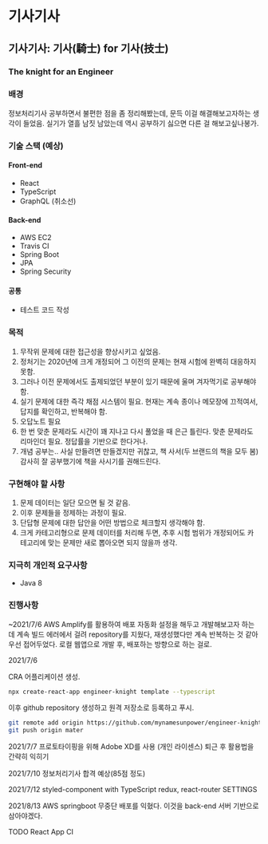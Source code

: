 # 기사기사

## 기사기사: 기사(騎士) for 기사(技士)

### The knight for an Engineer

### 배경

정보처리기사 공부하면서 불편한 점을 좀 정리해봤는데, 문득 이걸 해결해보고자하는 생각이 들었음. 실기가 열흘 남짓 남았는데 역시 공부하기 싫으면 다른 걸 해보고싶나봉가.

### 기술 스택 (예상)

#### Front-end
- React
- TypeScript
- GraphQL (취소선)

#### Back-end
- AWS EC2
- Travis CI
- Spring Boot
- JPA
- Spring Security

#### 공통
- 테스트 코드 작성

### 목적

1. 무작위 문제에 대한 접근성을 향상시키고 싶었음.
2. 정처기는 2020년에 크게 개정되어 그 이전의 문제는 현재 시험에 완벽히 대응하지 못함.
3. 그러나 이전 문제에서도 출제되었던 부분이 있기 때문에 울며 겨자먹기로 공부해야 함.
4. 실기 문제에 대한 즉각 채점 시스템이 필요. 현재는 계속 종이나 메모장에 끄적여서, 답지를 확인하고, 반복해야 함.
5. 오답노트 필요
6. 한 번 맞춘 문제라도 시간이 꽤 지나고 다시 풀었을 때 은근 틀린다. 맞춘 문제라도 리마인더 필요. 정답률을 기반으로 한다거나.
7. 개념 공부는.. 사실 만들려면 만들겠지만 귀찮고, 책 사서(두 브랜드의 책을 모두 봄) 감사히 잘 공부했기에 책을 사시기를 권해드린다.

### 구현해야 할 사항

1. 문제 데이터는 일단 모으면 될 것 같음.
2. 이후 문제들을 정제하는 과정이 필요.
3. 단답형 문제에 대한 답안을 어떤 방법으로 체크할지 생각해야 함.
4. 크게 카테고리형으로 문제 데이터를 처리해 두면, 추후 시험 범위가 개정되어도 카테고리에 맞는 문제만 새로 뽑아오면 되지 않을까 생각.

### 지극히 개인적 요구사항
- Java 8

### 진행사항
~2021/7/6
AWS Amplify를 활용하여 배포 자동화 설정을 해두고 개발해보고자 하는데 계속 빌드 에러에서 걸려 repository를 지웠다, 재생성했다만 계속 반복하는 것 같아 우선 접어두었다.
로컬 웹앱으로 개발 후, 배포하는 방향으로 하는 걸로.

2021/7/6

CRA 어플리케이션 생성.

```bash
npx create-react-app engineer-knight template --typescript
```

이후 github repository 생성하고 원격 저장소로 등록하고 푸시.

```bash
git remote add origin https://github.com/mynamesunpower/engineer-knight.git
git push origin mater
```

2021/7/7
프로토타이핑을 위해 Adobe XD를 사용 (개인 라이센스)
퇴근 후 활용법을 간략히 익히기

2021/7/10
정보처리기사 합격 예상(85점 정도)

2021/7/12
styled-component with TypeScript
redux, react-router SETTINGS

2021/8/13
AWS springboot 무중단 배포를 익혔다.
이것을 back-end 서버 기반으로 삼아야겠다.

TODO 
React App CI
